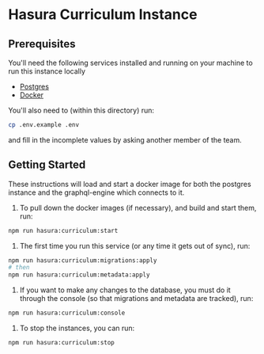 # Hasura Curriculum Instance

## Prerequisites

You'll need the following services installed and running on your machine to run this instance locally

- [Postgres](https://www.postgresql.org/docs/current/installation.html)
- [Docker](https://docs.docker.com/get-docker/)

You'll also need to (within this directory) run:

```bash
cp .env.example .env
```

and fill in the incomplete values by asking another member of the team.

## Getting Started

These instructions will load and start a docker image for both the postgres instance and the graphql-engine which connects to it.

1. To pull down the docker images (if necessary), and build and start them, run:

```bash
npm run hasura:curriculum:start
```

1. The first time you run this service (or any time it gets out of sync), run:

```bash
npm run hasura:curriculum:migrations:apply
# then
npm run hasura:curriculum:metadata:apply
```

1. If you want to make any changes to the database, you must do it through the console (so that migrations and metadata are tracked), run:

```bash
npm run hasura:curriculum:console
```

1. To stop the instances, you can run:

```bash
npm run hasura:curriculum:stop
```
